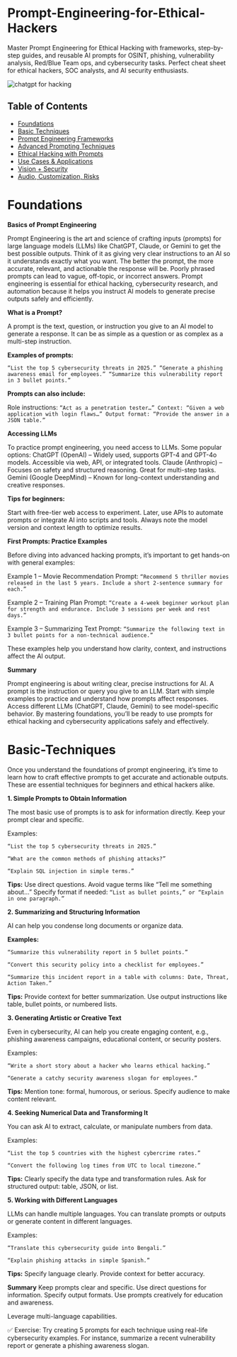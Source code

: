 # Prompt-Engineering-for-Ethical-Hackers
Master Prompt Engineering for Ethical Hacking with frameworks, step-by-step guides, and reusable AI prompts for OSINT, phishing, vulnerability analysis, Red/Blue Team ops, and cybersecurity tasks. Perfect cheat sheet for ethical hackers, SOC analysts, and AI security enthusiasts.


![chatgpt for hacking](https://github.com/user-attachments/assets/3db30883-7115-43bc-9466-b01714d6f6cb)

## Table of Contents

- [Foundations](#foundations)
- [Basic Techniques](#basic-techniques)
- [Prompt Engineering Frameworks](#prompt-engineering-frameworks)
- [Advanced Prompting Techniques](#advanced-prompting-techniques)
- [Ethical Hacking with Prompts](#ethical-hacking-with-prompts)
- [Use Cases & Applications](#use-cases--applications)
- [Vision + Security](#vision--security)
- [Audio, Customization, Risks](#audio-customization-risks)



# Foundations

**Basics of Prompt Engineering**

Prompt Engineering is the art and science of crafting inputs (prompts) for large language models (LLMs) like ChatGPT, Claude, or Gemini to get the best possible outputs. Think of it as giving very clear instructions to an AI so it understands exactly what you want. The better the prompt, the more accurate, relevant, and actionable the response will be. Poorly phrased prompts can lead to vague, off-topic, or incorrect answers. Prompt engineering is essential for ethical hacking, cybersecurity research, and automation because it helps you instruct AI models to generate precise outputs safely and efficiently.

**What is a Prompt?**

A prompt is the text, question, or instruction you give to an AI model to generate a response. It can be as simple as a question or as complex as a multi-step instruction.

**Examples of prompts:**

`“List the top 5 cybersecurity threats in 2025.” “Generate a phishing awareness email for employees.” “Summarize this vulnerability report in 3 bullet points.”`

**Prompts can also include:**

Role instructions: `“Act as a penetration tester…” Context: “Given a web application with login flaws…” Output format: “Provide the answer in a JSON table.”`

**Accessing LLMs**

To practice prompt engineering, you need access to LLMs. Some popular options: ChatGPT (OpenAI) – Widely used, supports GPT-4 and GPT-4o models. Accessible via web, API, or integrated tools. Claude (Anthropic) – Focuses on safety and structured reasoning. Great for multi-step tasks. Gemini (Google DeepMind) – Known for long-context understanding and creative responses.

**Tips for beginners:**

Start with free-tier web access to experiment. Later, use APIs to automate prompts or integrate AI into scripts and tools. Always note the model version and context length to optimize results.

**First Prompts: Practice Examples**

Before diving into advanced hacking prompts, it’s important to get hands-on with general examples:

Example 1 – Movie Recommendation Prompt: `“Recommend 5 thriller movies released in the last 5 years. Include a short 2-sentence summary for each.”`

Example 2 – Training Plan Prompt: `“Create a 4-week beginner workout plan for strength and endurance. Include 3 sessions per week and rest days.”`

Example 3 – Summarizing Text Prompt: `“Summarize the following text in 3 bullet points for a non-technical audience.”`

These examples help you understand how clarity, context, and instructions affect the AI output.

**Summary**

Prompt engineering is about writing clear, precise instructions for AI. A prompt is the instruction or query you give to an LLM. Start with simple examples to practice and understand how prompts affect responses. Access different LLMs (ChatGPT, Claude, Gemini) to see model-specific behavior. By mastering foundations, you’ll be ready to use prompts for ethical hacking and cybersecurity applications safely and effectively.


# Basic-Techniques

Once you understand the foundations of prompt engineering, it’s time to learn how to craft effective prompts to get accurate and actionable outputs. These are essential techniques for beginners and ethical hackers alike.

**1. Simple Prompts to Obtain Information**

The most basic use of prompts is to ask for information directly. Keep your prompt clear and specific.

Examples:

`“List the top 5 cybersecurity threats in 2025.”`

`“What are the common methods of phishing attacks?”`

`“Explain SQL injection in simple terms.”`

**Tips:**
Use direct questions.
Avoid vague terms like “Tell me something about…”
Specify format if needed: `“List as bullet points,” or “Explain in one paragraph.”`

**2. Summarizing and Structuring Information**

AI can help you condense long documents or organize data.

**Examples:**

`“Summarize this vulnerability report in 5 bullet points.”`

`“Convert this security policy into a checklist for employees.”`

`“Summarize this incident report in a table with columns: Date, Threat, Action Taken.”`

**Tips:**
Provide context for better summarization.
Use output instructions like table, bullet points, or numbered lists.

**3. Generating Artistic or Creative Text**

Even in cybersecurity, AI can help you create engaging content, e.g., phishing awareness campaigns, educational content, or security posters.

Examples:

`“Write a short story about a hacker who learns ethical hacking.”`

`“Generate a catchy security awareness slogan for employees.”`

**Tips:**
Mention tone: formal, humorous, or serious.
Specify audience to make content relevant.

**4. Seeking Numerical Data and Transforming It**

You can ask AI to extract, calculate, or manipulate numbers from data.

Examples:

`“List the top 5 countries with the highest cybercrime rates.”`

`“Convert the following log times from UTC to local timezone.”`

**Tips:**
Clearly specify the data type and transformation rules.
Ask for structured output: table, JSON, or list.

**5. Working with Different Languages**

LLMs can handle multiple languages. You can translate prompts or outputs or generate content in different languages.

Examples:

`“Translate this cybersecurity guide into Bengali.”`

`“Explain phishing attacks in simple Spanish.”`

**Tips:**
Specify language clearly.
Provide context for better accuracy.

**Summary**
Keep prompts clear and specific.
Use direct questions for information.
Specify output formats.
Use prompts creatively for education and awareness.

Leverage multi-language capabilities.

✅ Exercise: Try creating 5 prompts for each technique using real-life cybersecurity examples. For instance, summarize a recent vulnerability report or generate a phishing awareness slogan.
